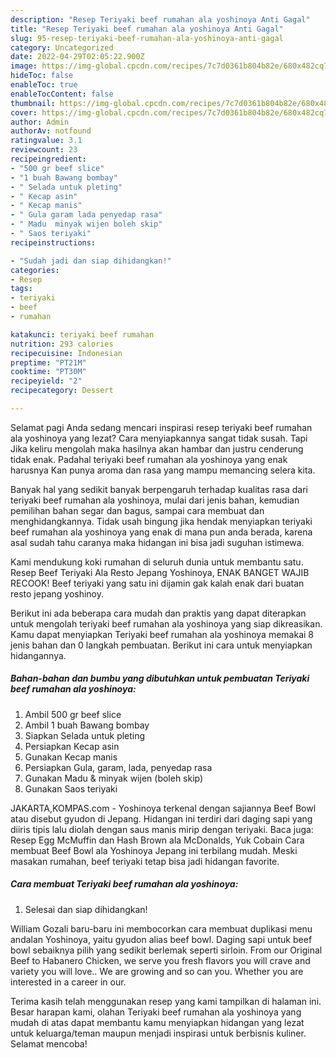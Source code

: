 ```yaml
---
description: "Resep Teriyaki beef rumahan ala yoshinoya Anti Gagal"
title: "Resep Teriyaki beef rumahan ala yoshinoya Anti Gagal"
slug: 95-resep-teriyaki-beef-rumahan-ala-yoshinoya-anti-gagal
category: Uncategorized
date: 2022-04-29T02:05:22.900Z
image: https://img-global.cpcdn.com/recipes/7c7d0361b804b82e/680x482cq70/teriyaki-beef-rumahan-ala-yoshinoya-foto-resep-utama.jpg
hideToc: false
enableToc: true
enableTocContent: false
thumbnail: https://img-global.cpcdn.com/recipes/7c7d0361b804b82e/680x482cq70/teriyaki-beef-rumahan-ala-yoshinoya-foto-resep-utama.jpg
cover: https://img-global.cpcdn.com/recipes/7c7d0361b804b82e/680x482cq70/teriyaki-beef-rumahan-ala-yoshinoya-foto-resep-utama.jpg
author: Admin
authorAv: notfound
ratingvalue: 3.1
reviewcount: 23
recipeingredient:
- "500 gr beef slice"
- "1 buah Bawang bombay"
- " Selada untuk pleting"
- " Kecap asin"
- " Kecap manis"
- " Gula garam lada penyedap rasa"
- " Madu  minyak wijen boleh skip"
- " Saos teriyaki"
recipeinstructions:

- "Sudah jadi dan siap dihidangkan!"
categories:
- Resep
tags:
- teriyaki
- beef
- rumahan

katakunci: teriyaki beef rumahan 
nutrition: 293 calories
recipecuisine: Indonesian
preptime: "PT21M"
cooktime: "PT30M"
recipeyield: "2"
recipecategory: Dessert

---
```



Selamat pagi Anda sedang mencari inspirasi resep teriyaki beef rumahan ala yoshinoya yang lezat? Cara menyiapkannya sangat tidak susah. Tapi Jika keliru mengolah maka hasilnya akan hambar dan justru cenderung tidak enak. Padahal teriyaki beef rumahan ala yoshinoya yang enak harusnya Kan punya aroma dan rasa yang mampu memancing selera kita.


Banyak hal yang sedikit banyak berpengaruh terhadap kualitas rasa dari teriyaki beef rumahan ala yoshinoya, mulai dari jenis bahan, kemudian pemilihan bahan segar dan bagus, sampai cara membuat dan menghidangkannya. Tidak usah bingung jika hendak menyiapkan teriyaki beef rumahan ala yoshinoya yang enak di mana pun anda berada, karena asal sudah tahu caranya maka hidangan ini bisa jadi suguhan istimewa.

Kami mendukung koki rumahan di seluruh dunia untuk membantu satu. Resep Beef Teriyaki Ala Resto Jepang Yoshinoya, ENAK BANGET WAJIB RECOOK! Beef teriyaki yang satu ini dijamin gak kalah enak dari buatan resto jepang yoshinoy.


Berikut ini ada beberapa cara mudah dan praktis yang dapat diterapkan untuk mengolah teriyaki beef rumahan ala yoshinoya yang siap dikreasikan. Kamu dapat menyiapkan Teriyaki beef rumahan ala yoshinoya memakai 8 jenis bahan dan 0 langkah pembuatan. Berikut ini cara untuk menyiapkan hidangannya.

<!--inarticleads1-->

##### Bahan-bahan dan bumbu yang dibutuhkan untuk pembuatan Teriyaki beef rumahan ala yoshinoya:

1. Ambil 500 gr beef slice
1. Ambil 1 buah Bawang bombay
1. Siapkan  Selada untuk pleting
1. Persiapkan  Kecap asin
1. Gunakan  Kecap manis
1. Persiapkan  Gula, garam, lada, penyedap rasa
1. Gunakan  Madu &amp; minyak wijen (boleh skip)
1. Gunakan  Saos teriyaki


JAKARTA,KOMPAS.com - Yoshinoya terkenal dengan sajiannya Beef Bowl atau disebut gyudon di Jepang. Hidangan ini terdiri dari daging sapi yang diiris tipis lalu diolah dengan saus manis mirip dengan teriyaki. Baca juga: Resep Egg McMuffin dan Hash Brown ala McDonalds, Yuk Cobain Cara membuat Beef Bowl ala Yoshinoya Jepang ini terbilang mudah. Meski masakan rumahan, beef teriyaki tetap bisa jadi hidangan favorite. 

<!--inarticleads2-->

##### Cara membuat Teriyaki beef rumahan ala yoshinoya:


1. Selesai dan siap dihidangkan!

William Gozali baru-baru ini membocorkan cara membuat duplikasi menu andalan Yoshinoya, yaitu gyudon alias beef bowl. Daging sapi untuk beef bowl sebaiknya pilih yang sedikit berlemak seperti sirloin. From our Original Beef to Habanero Chicken, we serve you fresh flavors you will crave and variety you will love.. We are growing and so can you. Whether you are interested in a career in our. 

Terima kasih telah menggunakan resep yang kami tampilkan di halaman ini. Besar harapan kami, olahan Teriyaki beef rumahan ala yoshinoya yang mudah di atas dapat membantu kamu menyiapkan hidangan yang lezat untuk keluarga/teman maupun menjadi inspirasi untuk berbisnis kuliner. Selamat mencoba!

